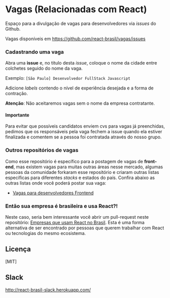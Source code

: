 # Vagas (Relacionadas com React)

Espaço para a divulgação de vagas para desenvolvedores via _issues_ do Github.

Vagas disponíveis em https://github.com/react-brasil/vagas/issues

### Cadastrando uma vaga

Abra uma **issue** e, no titulo desta _issue_, coloque o nome da cidade entre colchetes seguido do nome da vaga.

Exemplo: `[São Paulo] Desenvolvedor FullStack Javascript`

Adicione _labels_ contendo o nível de experiência desejada e a forma de contração.

**Atenção**: Não aceitaremos vagas sem o nome da empresa contratante.

#### Importante

Para evitar que possíveis candidatos enviem cvs para vagas já preenchidas, pedimos que os responsáveis pela vaga fechem a issue quando ela estiver finalizada e comentem se a pessoa foi contratada através do nosso grupo.

### Outros repositórios de vagas

Como esse repositório é específico para a postagem de vagas de **front-end**,
mas existem vagas para muitas outras áreas nesse mercado, algumas pessoas
da comunidade forkaram esse repositório e criaram outras listas específicas
para diferentes _stacks_ e estados do país. Confira abaixo as outras
listas onde você poderá postar sua vaga:

- [Vagas para desenvolvedores Frontend](https://github.com/frontendbr/vagas)
 
### Então sua empresa é brasileira e usa React?!

Neste caso, seria bem interessante você abrir um pull-request neste repositório: [Empresas que usam React no Brasil](https://github.com/react-brasil/empresas-que-usam-react-no-brasil). Esta é uma forma alternativa de ser encontrado por pessoas que querem trabalhar com React ou tecnologias do mesmo ecosistema.

## Licença

[MIT]

## Slack
http://react-brasil-slack.herokuapp.com/
